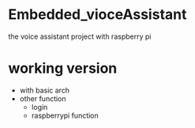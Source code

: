 # Embedded_vioceAssistant
the voice assistant project with raspberry pi 

# working version
- with basic arch
- other function
  - login
  - raspberrypi function
